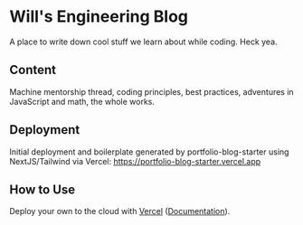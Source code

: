 # Will's Engineering Blog

A place to write down cool stuff we learn about while coding. Heck yea.

## Content

Machine mentorship thread, coding principles, best practices, adventures in JavaScript and math, the whole works.

## Deployment

Initial deployment and boilerplate generated by portfolio-blog-starter using NextJS/Tailwind via Vercel:
https://portfolio-blog-starter.vercel.app

## How to Use

Deploy your own to the cloud with [Vercel](https://vercel.com/templates) ([Documentation](https://nextjs.org/docs/app/building-your-application/deploying)).
